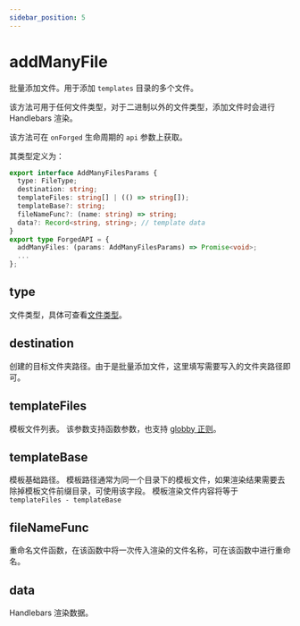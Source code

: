 ```yaml
---
sidebar_position: 5
---
```


# addManyFile

批量添加文件。用于添加 `templates` 目录的多个文件。

该方法可用于任何文件类型，对于二进制以外的文件类型，添加文件时会进行 Handlebars 渲染。

该方法可在 `onForged` 生命周期的 `api` 参数上获取。

其类型定义为：

```ts
export interface AddManyFilesParams {
  type: FileType;
  destination: string;
  templateFiles: string[] | (() => string[]);
  templateBase?: string;
  fileNameFunc?: (name: string) => string;
  data?: Record<string, string>; // template data
}
export type ForgedAPI = {
  addManyFiles: (params: AddManyFilesParams) => Promise<void>;
  ...
};
```

## type

文件类型，具体可查看[文件类型](/docs/guides/topic-detail/generator/plugin/api/file/introduce#文件类型)。

## destination

创建的目标文件夹路径。由于是批量添加文件，这里填写需要写入的文件夹路径即可。

## templateFiles

模板文件列表。
该参数支持函数参数，也支持 [globby 正则](https://www.npmjs.com/package/globby)。

## templateBase

模板基础路径。
模板路径通常为同一个目录下的模板文件，如果渲染结果需要去除掉模板文件前缀目录，可使用该字段。
模板渲染文件内容将等于 `templateFiles - templateBase`

## fileNameFunc

重命名文件函数，在该函数中将一次传入渲染的文件名称，可在该函数中进行重命名。

## data

Handlebars 渲染数据。
